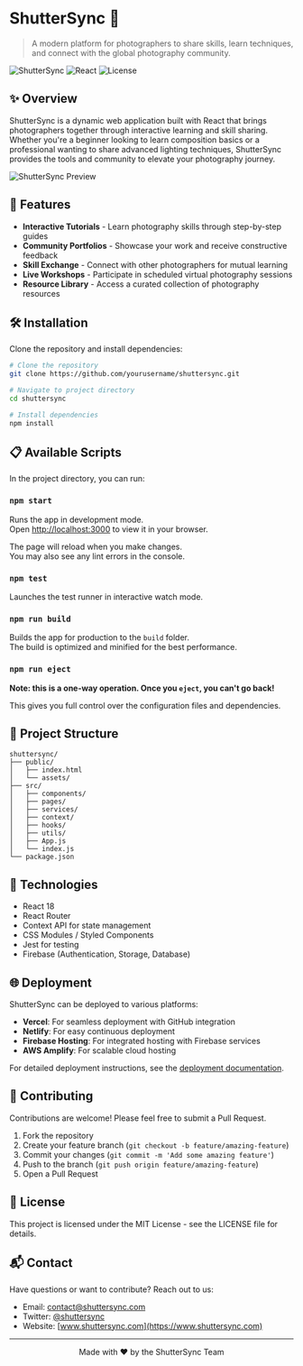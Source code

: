 # ShutterSync 📸

> A modern platform for photographers to share skills, learn techniques, and connect with the global photography community.

![ShutterSync](https://img.shields.io/badge/ShutterSync-1.0.0-brightgreen)
![React](https://img.shields.io/badge/React-18.2.0-blue)
![License](https://img.shields.io/badge/License-MIT-yellow)

## ✨ Overview

ShutterSync is a dynamic web application built with React that brings photographers together through interactive learning and skill sharing. Whether you're a beginner looking to learn composition basics or a professional wanting to share advanced lighting techniques, ShutterSync provides the tools and community to elevate your photography journey.

![ShutterSync Preview](/api/placeholder/800/400)

## 🚀 Features

- **Interactive Tutorials** - Learn photography skills through step-by-step guides
- **Community Portfolios** - Showcase your work and receive constructive feedback
- **Skill Exchange** - Connect with other photographers for mutual learning
- **Live Workshops** - Participate in scheduled virtual photography sessions
- **Resource Library** - Access a curated collection of photography resources

## 🛠️ Installation

Clone the repository and install dependencies:

```bash
# Clone the repository
git clone https://github.com/yourusername/shuttersync.git

# Navigate to project directory
cd shuttersync

# Install dependencies
npm install
```

## 📋 Available Scripts

In the project directory, you can run:

### `npm start`

Runs the app in development mode.\
Open [http://localhost:3000](http://localhost:3000) to view it in your browser.

The page will reload when you make changes.\
You may also see any lint errors in the console.

### `npm test`

Launches the test runner in interactive watch mode.

### `npm run build`

Builds the app for production to the `build` folder.\
The build is optimized and minified for the best performance.

### `npm run eject`

**Note: this is a one-way operation. Once you `eject`, you can't go back!**

This gives you full control over the configuration files and dependencies.

## 🧩 Project Structure

```
shuttersync/
├── public/
│   ├── index.html
│   └── assets/
├── src/
│   ├── components/
│   ├── pages/
│   ├── services/
│   ├── context/
│   ├── hooks/
│   ├── utils/
│   ├── App.js
│   └── index.js
└── package.json
```

## 🔧 Technologies

- React 18
- React Router
- Context API for state management
- CSS Modules / Styled Components
- Jest for testing
- Firebase (Authentication, Storage, Database)

## 🌐 Deployment

ShutterSync can be deployed to various platforms:

- **Vercel**: For seamless deployment with GitHub integration
- **Netlify**: For easy continuous deployment
- **Firebase Hosting**: For integrated hosting with Firebase services
- **AWS Amplify**: For scalable cloud hosting

For detailed deployment instructions, see the [deployment documentation](https://example.com/deployment).

## 🤝 Contributing

Contributions are welcome! Please feel free to submit a Pull Request.

1. Fork the repository
2. Create your feature branch (`git checkout -b feature/amazing-feature`)
3. Commit your changes (`git commit -m 'Add some amazing feature'`)
4. Push to the branch (`git push origin feature/amazing-feature`)
5. Open a Pull Request

## 📄 License

This project is licensed under the MIT License - see the LICENSE file for details.

## 📬 Contact

Have questions or want to contribute? Reach out to us:

- Email: contact@shuttersync.com
- Twitter: [@shuttersync](https://twitter.com/shuttersync)
- Website: [www.shuttersync.com](https://www.shuttersync.com)

---

<p align="center">
  Made with ❤️ by the ShutterSync Team
</p>